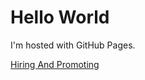 <body>
<h1>Hello World</h1>
<p>I'm hosted with GitHub Pages.</p>
  <a HREF="">Hiring And Promoting</a>
</body>

